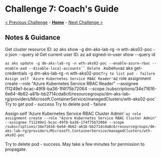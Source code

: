 # Challenge 7: Coach's Guide

[< Previous Challenge](./06-networking.md) - **[Home](README.md)** - [Next Challenge >](./08-workload-troubleshooting.md)

## Notes & Guidance
Get cluster resource ID: az aks show -g dm-aks-lab-rg -n wth-aks02-poc -o json --query id
Get current user ID: az ad signed-in-user show --query id

`az aks update -g dm-aks-lab-rg -n wth-aks02-poc --enable-azure-rbac --enable-aad --disable-local-accounts``
Delete `.kube`
Run `az aks get-credentials -g dm-aks-lab-rg -n wth-aks02-poc`
Try to list pod - failure
Assign self 'Azure Kubernetes Service RBAC Reader'
`az role assignment create --role "Azure Kubernetes Service RBAC Reader" --assignee f11249e1-bcac-49f8-ba36-1f4f75b72064 --scope /subscriptions/34e71616-6e64-4b62-a61b-bb2714cda8c6/resourcegroups/dm-aks-lab-rg/providers/Microsoft.ContainerService/managedClusters/wth-aks02-poc`
Try to get pod - success
Try to delete pod - failure

Assign self 'Azure Kubernetes Service RBAC Cluster Admin'
`az role assignment create --role "Azure Kubernetes Service RBAC Cluster Admin" --assignee f11249e1-bcac-49f8-ba36-1f4f75b72064 --scope /subscriptions/34e71616-6e64-4b62-a61b-bb2714cda8c6/resourcegroups/dm-aks-lab-rg/providers/Microsoft.ContainerService/managedClusters/wth-aks02-poc`

Try to delete pod - success. May take a few minutes for permission to propagate.